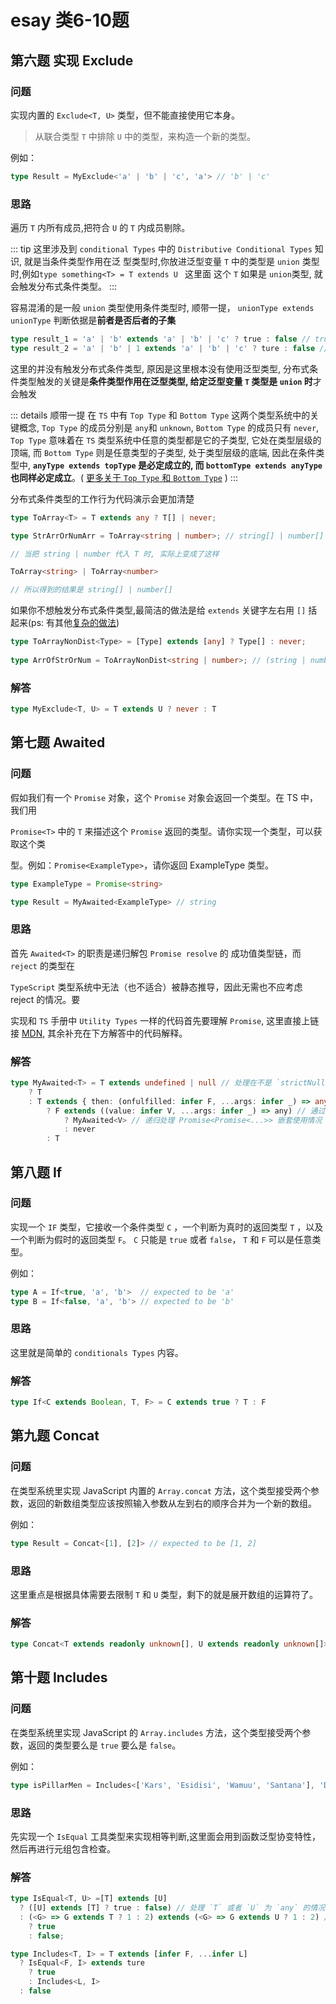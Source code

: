 # esay 类6-10题

## 第六题 实现 Exclude

### 问题

实现内置的 `Exclude<T, U>` 类型，但不能直接使用它本身。

> 从联合类型 `T` 中排除 `U` 中的类型，来构造一个新的类型。

例如：

```ts
type Result = MyExclude<'a' | 'b' | 'c', 'a'> // 'b' | 'c'
```

### 思路

遍历 `T` 内所有成员,把符合 `U` 的 `T` 内成员剔除。

::: tip
这里涉及到 `conditional Types` 中的 `Distributive Conditional Types` 知识, 就是当条件类型作用在泛
型类型时,你放进泛型变量 `T` 中的类型是 `union` 类型时,例如`type something<T> = T extends U ` 这里面
这个 `T` 如果是 `union`类型, 就会触发分布式条件类型。
:::

容易混淆的是一般 `union` 类型使用条件类型时, 顺带一提， `unionType extends unionType` 判断依据是**前者是否后者的子集**

```ts
type result_1 = 'a' | 'b' extends 'a' | 'b' | 'c' ? true : false // true
type result_2 = 'a' | 'b' | 1 extends 'a' | 'b' | 'c' ? ture : false // false
```

这里的并没有触发分布式条件类型, 原因是这里根本没有使用泛型类型, 分布式条件类型触发的关键是**条件类型作用在泛型类型, 给定泛型变量 `T` 类型是 `union` 时**才会触发

::: details 顺带一提
在 `TS` 中有 `Top Type` 和 `Bottom Type` 这两个类型系统中的关键概念, `Top Type` 的成员分别是 `any`和 `unknown`, `Bottom Type` 的成员只有 `never`, `Top Type` 意味着在 `TS` 类型系统中任意的类型都是它的子类型, 它处在类型层级的顶端, 而 `Bottom Type` 则是任意类型的子类型, 处于类型层级的底端, 因此在条件类型中, **`anyType extends topType` 是必定成立的, 而 `bottomType extends anyType` 也同样必定成立**。( [更多关于 `Top Type` 和 `Bottom Type`](../extra/TopTypeAndBottomType.md) )
:::

分布式条件类型的工作行为代码演示会更加清楚

```ts
type ToArray<T> = T extends any ? T[] | never;

type StrArrOrNumArr = ToArray<string | number>; // string[] | number[]

// 当把 string | number 代入 T 时, 实际上变成了这样

ToArray<string> | ToArray<number>

// 所以得到的结果是 string[] | number[]

```

如果你不想触发分布式条件类型,最简洁的做法是给 `extends` 关键字左右用 `[]` 括起来(ps: 有其他[复杂的做法](../extra/AvoidDistributiveConditionalType.md))

```ts
type ToArrayNonDist<Type> = [Type] extends [any] ? Type[] : never;
 
type ArrOfStrOrNum = ToArrayNonDist<string | number>; // (string | number)[]
```

### 解答

```ts
type MyExclude<T, U> = T extends U ? never : T
```

## 第七题 Awaited

### 问题

假如我们有一个 `Promise` 对象，这个 `Promise` 对象会返回一个类型。在 TS 中，我们用

`Promise<T>` 中的 `T` 来描述这个 `Promise` 返回的类型。请你实现一个类型，可以获取这个类
 
型。例如：`Promise<ExampleType>`，请你返回 ExampleType 类型。

```ts
type ExampleType = Promise<string>

type Result = MyAwaited<ExampleType> // string
```

### 思路

首先 `Awaited<T>` 的职责是递归解包 `Promise resolve` 的 成功值类型链，而 `reject` 的类型在

 `TypeScript` 类型系统中无法（也不适合）被静态推导，因此无需也不应考虑 reject 的情况。要

 实现和 `TS` 手册中 `Utility Types` 一样的代码首先要理解 `Promise`, 这里直接上链接 [MDN](https://developer.mozilla.org/zh-CN/docs/Web/JavaScript/Reference/Global_Objects/Promise), 其余补充在下方解答中的代码解释。

### 解答

```ts
type MyAwaited<T> = T extends undefined | null // 处理在不是 `strictNullChecks` 模式时 `T` 是 undefined | null 的情况
    ? T
    : T extends { then: (onfulfilled: infer F, ...args: infer _) => any } // 只去处理 `Thenable` 的对象并推断 F 用于下一步
        ? F extends ((value: infer V, ...args: infer _) => any) // 通过 `F extends` 获得第一个 Promise 的 T 
            ? MyAwaited<V> // 递归处理 Promise<Promise<...>> 嵌套使用情况
            : never
        : T
```

## 第八题 If

### 问题

实现一个 `IF` 类型，它接收一个条件类型 `C` ，一个判断为真时的返回类型 `T` ，以及一个判断为假时的返回类型 `F`。 `C` 只能是 `true` 或者 `false`， `T` 和 `F` 可以是任意类型。

例如：

```ts
type A = If<true, 'a', 'b'>  // expected to be 'a'
type B = If<false, 'a', 'b'> // expected to be 'b'
```

### 思路

这里就是简单的 `conditionals Types` 内容。

### 解答

```ts
type If<C extends Boolean, T, F> = C extends true ? T : F 
```

## 第九题 Concat 

### 问题

在类型系统里实现 JavaScript 内置的 `Array.concat` 方法，这个类型接受两个参数，返回的新数组类型应该按照输入参数从左到右的顺序合并为一个新的数组。

例如：

```ts
type Result = Concat<[1], [2]> // expected to be [1, 2]
```

### 思路

这里重点是根据具体需要去限制 `T` 和 `U` 类型，剩下的就是展开数组的运算符了。

### 解答

```ts
type Concat<T extends readonly unknown[], U extends readonly unknown[]> = [...T, ...U];
```

## 第十题 Includes

### 问题

在类型系统里实现 JavaScript 的 `Array.includes` 方法，这个类型接受两个参数，返回的类型要么是 `true` 要么是 `false`。

例如：

```ts
type isPillarMen = Includes<['Kars', 'Esidisi', 'Wamuu', 'Santana'], 'Dio'> // expected to be `false`
```

### 思路

先实现一个 `IsEqual` 工具类型来实现相等判断,这里面会用到函数泛型协变特性，然后再进行元组包含检查。

### 解答
```ts
type IsEqual<T, U> =[T] extends [U]
  ? ([U] extends [T] ? true : false) // 处理 `T` 或者 `U` 为 `any` 的情况
  : (<G> => G extends T ? 1 : 2) extends (<G> => G extends U ? 1 : 2) // 若 `T` 和 `U` 严格相等，两个函数类型 `(<G>() => G extends T ? 1 : 2)` 和 `(<G>() => G extends U ? 1 : 2)` 会被视为相同，条件成立返回 `true`。
    ? true
    : false;

type Includes<T, I> = T extends [infer F, ...infer L]
  ? IsEqual<F, I> extends ture
    ? true
    : Includes<L, I>
  : false
```

